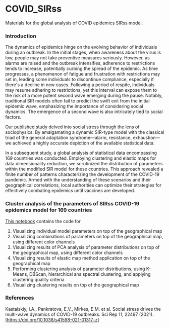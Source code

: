 # COVID_SIRss
Materials for the global analysis of COVID epidemics SIRss model. 

### Introduction

The dynamics of epidemics hinge on the evolving behavior of individuals during an outbreak. In the initial stages, when awareness about the virus is low, people may not take preventive measures seriously. However, as alarms are raised and the outbreak intensifies, adherence to restrictions tends to increase, potentially curbing the spread of the epidemic. As time progresses, a phenomenon of fatigue and frustration with restrictions may set in, leading some individuals to discontinue compliance, especially if there's a decline in new cases. Following a period of respite, individuals may resume adhering to restrictions, yet this interval can expose them to the risk of a more potent second wave emerging during the pause. Notably, traditional SIR models often fail to predict the swift exit from the initial epidemic wave, emphasizing the importance of considering social dynamics. The emergence of a second wave is also intricately tied to social factors.

[Our published study](https://doi.org/10.1038/s41598-021-01317-z) delved into social stress through the lens of sociophysics. By amalgamating a dynamic SIR-type model with the classical triad of the general adaptation syndrome—alarm, resistance, exhaustion—we achieved a highly accurate depiction of the available statistical data.

In a subsequent study, a global analysis of statistical data encompassing 169 countries was conducted. Employing clustering and elastic maps for data dimensionality reduction, we scrutinized the distribution of parameters within the modified SIR model for these countries. This approach revealed a finite number of patterns characterizing the development of the COVID-19 pandemic. Armed with the understanding of these scenarios and their geographical correlations, local authorities can optimize their strategies for effectively combating epidemics until vaccines are developed.

### Cluster analysis of the parameters of SIRss COVID-19 epidemics model for 169 countries

[This notebook](https://github.com/lamhda/COVID_SIRss/blob/main/COVID_geographical.ipynb) contains the code for 
1. Visualizing individual model parameters on top of the geographical map
2. Visualizing combinations of parameters on top of the geographical map, using different color channels
3. Visualizing results of PCA analysis of parameter distributions on top of the geographical map, using different color channels
4. Visualizing results of elastic map method application on top of the geographical map
5. Performing clustering analysis of parameter distributions, using K-Means, DBScan, hierarchical ans spectral clustering, and applying clustering quality criteria
6. Visualizing clustering results on top of the geographical map

### References

Kastalskiy, I.A., Pankratova, E.V., Mirkes, E.M. et al. Social stress drives the multi-wave dynamics of COVID-19 outbreaks. Sci Rep 11, 22497 (2021). [https://doi.org/10.1038/s41598-021-01317-z]
